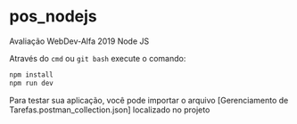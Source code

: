 # pos_nodejs
Avaliação WebDev-Alfa 2019 Node JS

Através do `cmd` ou `git bash` execute o comando:
```bash
npm install
npm run dev
```

Para testar sua aplicação, você pode importar o arquivo [Gerenciamento de Tarefas.postman_collection.json] localizado no projeto
